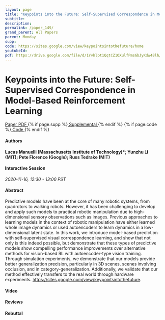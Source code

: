 ```yaml
---
layout: page
title: "Keypoints into the Future: Self-Supervised Correspondence in Model-Based Reinforcement Learning"
subtitle: 
description:
permalink: /paper_149/
grand_parent: All Papers
parent: Monday
supp: 
code: https://sites.google.com/view/keypointsintothefuture/home
youtubeId: 
pdf: https://drive.google.com/file/d/1Yvhlpt1QqtCZ1OXulfPmsGbJyKdw48lh/view
---
```


# Keypoints into the Future: Self-Supervised Correspondence in Model-Based Reinforcement Learning

<a href="https://drive.google.com/file/d/1Yvhlpt1QqtCZ1OXulfPmsGbJyKdw48lh/view" target="_blank" rel="noopener noreferrer" class="btn btn-blue"><i class="fa fa-file-text-o" aria-hidden="true"></i> Paper PDF </a> {% if page.supp %}<a href="" target="_blank" rel="noopener noreferrer" class="btn btn-green"><i class="fa fa-file-text-o" aria-hidden="true"></i> Supplemental </a>{% endif %} {% if page.code %}<a href="https://sites.google.com/view/keypointsintothefuture/home" target="_blank" rel="noopener noreferrer" class="btn btn-green"><i class="fa fa-github" aria-hidden="true"></i> Code </a>{% endif %} 

#### Authors
**Lucas Manuelli (Massachusetts Institute of Technology)*; Yunzhu Li (MIT); Pete Florence (Google); Russ Tedrake (MIT)**

#### Interactive Session
*2020-11-16, 12:30 - 13:00 PST*

#### Abstract
Predictive models have been at the core of many robotic systems, from quadrotors to walking robots. However, it has been challenging to develop and apply such models to practical robotic manipulation due to high-dimensional sensory observations such as images. Previous approaches to learning models in the context of robotic manipulation have either learned whole image dynamics or used autoencoders to learn dynamics in a low-dimensional latent state. In this work, we introduce model-based prediction with self-supervised visual correspondence learning, and show that not only is this indeed possible, but demonstrate that these types of predictive models show compelling performance improvements over alternative methods for vision-based RL with autoencoder-type vision training. Through simulation experiments, we demonstrate that our models provide better generalization precision, particularly in 3D scenes, scenes involving occlusion, and in category-generalization. Additionally, we validate that our method effectively transfers to the real world through hardware experiments. <a href="https://sites.google.com/view/keypointsintothefuture" target="_blank">https://sites.google.com/view/keypointsintothefuture</a>.

#### Video 

#### Reviews

#### Rebuttal

